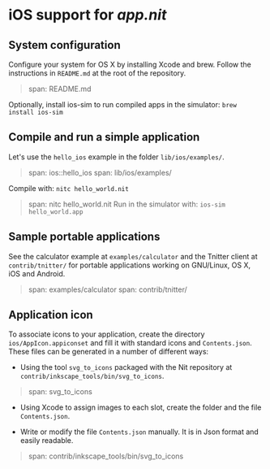 # iOS support for _app.nit_

## System configuration

Configure your system for OS X by installing Xcode and brew.
Follow the instructions in `README.md` at the root of the repository.

> span: README.md

Optionally, install ios-sim to run compiled apps in the simulator: `brew install ios-sim`

## Compile and run a simple application

Let's use the `hello_ios` example in the folder `lib/ios/examples/`.

> span: ios::hello_ios
> span: lib/ios/examples/

Compile with: `nitc hello_world.nit`

> span: nitc hello_world.nit
Run in the simulator with: `ios-sim hello_world.app`

## Sample portable applications

See the calculator example at `examples/calculator` and the Tnitter client at `contrib/tnitter/`
for portable applications working on GNU/Linux, OS X, iOS and Android.

> span: examples/calculator
> span: contrib/tnitter/

## Application icon

To associate icons to your application, create the directory `ios/AppIcon.appiconset` and fill it with standard icons and `Contents.json`.
These files can be generated in a number of different ways:

* Using the tool `svg_to_icons` packaged with the Nit repository at `contrib/inkscape_tools/bin/svg_to_icons`.

> span: svg_to_icons

* Using Xcode to assign images to each slot, create the folder and the file `Contents.json`.

* Write or modify the file `Contents.json` manually.
  It is in Json format and easily readable.

> span: contrib/inkscape_tools/bin/svg_to_icons

